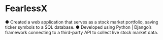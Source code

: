 # FearlessX

● Created a web application that serves as a stock market portfolio, saving ticker symbols to a SQL database.
● Developed using Python | Django’s framework connecting to a third-party API to collect live stock market data.